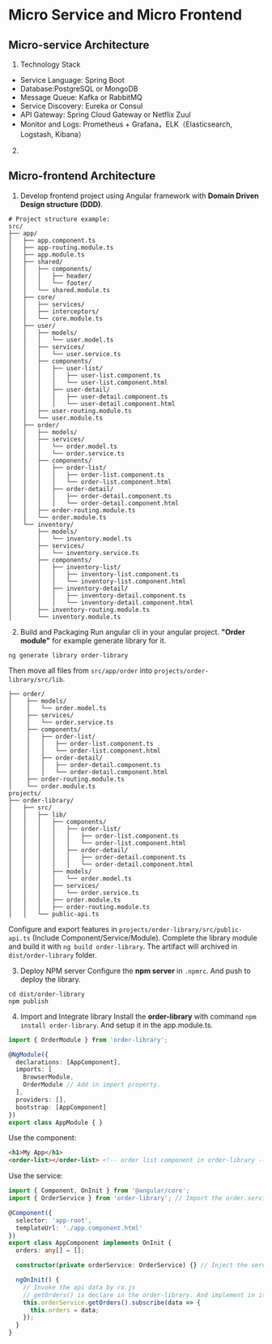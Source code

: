 # Micro Service and Micro Frontend

## Micro-service Architecture

1. Technology Stack
- Service Language: Spring Boot
- Database:PostgreSQL or MongoDB
- Message Queue: Kafka or RabbitMQ
- Service Discovery: Eureka or Consul
- API Gateway: Spring Cloud Gateway or Netflix Zuul
- Monitor and Logs: Prometheus + Grafana，ELK（Elasticsearch, Logstash, Kibana）
2. 

## Micro-frontend Architecture

1. Develop frontend project using Angular framework with **Domain Driven Design structure (DDD)**.
```text
# Project structure example:
src/
├── app/
│   ├── app.component.ts
│   ├── app-routing.module.ts
│   ├── app.module.ts
│   ├── shared/
│   │   ├── components/
│   │   │   ├── header/
│   │   │   └── footer/
│   │   └── shared.module.ts
│   ├── core/
│   │   ├── services/
│   │   ├── interceptors/
│   │   └── core.module.ts
│   ├── user/
│   │   ├── models/
│   │   │   └── user.model.ts
│   │   ├── services/
│   │   │   └── user.service.ts
│   │   ├── components/
│   │   │   ├── user-list/
│   │   │   │   ├── user-list.component.ts
│   │   │   │   └── user-list.component.html
│   │   │   ├── user-detail/
│   │   │   │   ├── user-detail.component.ts
│   │   │   │   └── user-detail.component.html
│   │   ├── user-routing.module.ts
│   │   └── user.module.ts
│   ├── order/
│   │   ├── models/
│   │   ├── services/
│   │   │   └── order.model.ts
│   │   │   └── order.service.ts
│   │   ├── components/
│   │   │   ├── order-list/
│   │   │   │   ├── order-list.component.ts
│   │   │   │   └── order-list.component.html
│   │   │   ├── order-detail/
│   │   │   │   ├── order-detail.component.ts
│   │   │   │   └── order-detail.component.html
│   │   ├── order-routing.module.ts
│   │   └── order.module.ts
│   └── inventory/
│       ├── models/
│       │   └── inventory.model.ts
│       ├── services/
│       │   └── inventory.service.ts
│       ├── components/
│       │   ├── inventory-list/
│       │   │   ├── inventory-list.component.ts
│       │   │   └── inventory-list.component.html
│       │   ├── inventory-detail/
│       │   │   ├── inventory-detail.component.ts
│       │   │   └── inventory-detail.component.html
│       ├── inventory-routing.module.ts
│       └── inventory.module.ts
```

2. Build and Packaging
Run angular cli in your angular project. **"Order module"** for example generate library for it.
```shell
ng generate library order-library
```

Then move all files from `src/app/order` into `projects/order-library/src/lib`.
```text
├── order/
│    ├── models/
│    │   └── order.model.ts
│    ├── services/
│    │   └── order.service.ts
│    ├── components/
│    │   ├── order-list/
│    │   │   ├── order-list.component.ts
│    │   │   └── order-list.component.html
│    │   ├── order-detail/
│    │   │   ├── order-detail.component.ts
│    │   │   └── order-detail.component.html
│    ├── order-routing.module.ts
│    └── order.module.ts
projects/
├── order-library/
│   ├── src/
│   │   ├── lib/
│   │   │   ├── components/
│   │   │   │   ├── order-list/
│   │   │   │   │   ├── order-list.component.ts
│   │   │   │   │   └── order-list.component.html
│   │   │   │   ├── order-detail/
│   │   │   │   │   ├── order-detail.component.ts
│   │   │   │   │   └── order-detail.component.html
│   │   │   ├── models/
│   │   │   │   └── order.model.ts
│   │   │   ├── services/
│   │   │   │   └── order.service.ts
│   │   │   ├── order.module.ts
│   │   │   ├── order-routing.module.ts
│   │   └── public-api.ts
```

Configure and export features in `projects/order-library/src/public-api.ts` (Include Component/Service/Module). Complete the library module and build it with `ng build order-library`. The artifact will archived in `dist/order-library` folder.

3. Deploy NPM server
Configure the **npm server** in `.npmrc`. And push to deploy the library.
```shell
cd dist/order-library
npm publish
```

4. Import and Integrate library
Install the **order-library** with command `npm install order-library`. And setup it in the app.module.ts.
```ts
import { OrderModule } from 'order-library';

@NgModule({
  declarations: [AppComponent],
  imports: [
    BrowserModule,
    OrderModule // Add in import property.
  ],
  providers: [],
  bootstrap: [AppComponent]
})
export class AppModule { }
```

Use the component:
```html
<h1>My App</h1>
<order-list></order-list> <!-- order list component in order-library -->
```

Use the service:
```ts
import { Component, OnInit } from '@angular/core';
import { OrderService } from 'order-library'; // Import the order.service

@Component({
  selector: 'app-root',
  templateUrl: './app.component.html'
})
export class AppComponent implements OnInit {
  orders: any[] = [];

  constructor(private orderService: OrderService) {} // Inject the service

  ngOnInit() {
    // Invoke the api data by rx.js
    // getOrders() is declare in the order-library. And implement in it's service.
    this.orderService.getOrders().subscribe(data => {
      this.orders = data;
    });
  }
}
```